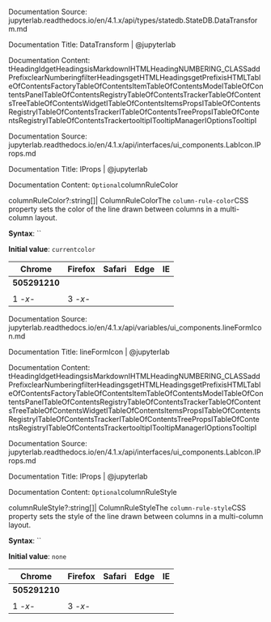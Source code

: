 Documentation Source:
jupyterlab.readthedocs.io/en/4.1.x/api/types/statedb.StateDB.DataTransform.md

Documentation Title:
DataTransform | @jupyterlab

Documentation Content:
tHeadingIdgetHeadingsisMarkdownIHTMLHeadingNUMBERING\_CLASSaddPrefixclearNumberingfilterHeadingsgetHTMLHeadingsgetPrefixisHTMLTableOfContentsFactoryTableOfContentsItemTableOfContentsModelTableOfContentsPanelTableOfContentsRegistryTableOfContentsTrackerTableOfContentsTreeTableOfContentsWidgetITableOfContentsItemsPropsITableOfContentsRegistryITableOfContentsTrackerITableOfContentsTreePropsITableOfContentsRegistryITableOfContentsTrackertooltipITooltipManagerIOptionsTooltipI



Documentation Source:
jupyterlab.readthedocs.io/en/4.1.x/api/interfaces/ui_components.LabIcon.IProps.md

Documentation Title:
IProps | @jupyterlab

Documentation Content:
`Optional`columnRuleColor

columnRuleColor?:string[]| ColumnRuleColorThe `column-rule-color`CSS property sets the color of the line drawn between columns in a multi-column layout.

**Syntax**: ``

**Initial value**: `currentcolor`



| Chrome | Firefox | Safari | Edge | IE |
| --- | --- | --- | --- | --- |
|**50****52****9****12****10**
|  |
| 1 *-x-* | 3 *-x-* |



Documentation Source:
jupyterlab.readthedocs.io/en/4.1.x/api/variables/ui_components.lineFormIcon.md

Documentation Title:
lineFormIcon | @jupyterlab

Documentation Content:
tHeadingIdgetHeadingsisMarkdownIHTMLHeadingNUMBERING\_CLASSaddPrefixclearNumberingfilterHeadingsgetHTMLHeadingsgetPrefixisHTMLTableOfContentsFactoryTableOfContentsItemTableOfContentsModelTableOfContentsPanelTableOfContentsRegistryTableOfContentsTrackerTableOfContentsTreeTableOfContentsWidgetITableOfContentsItemsPropsITableOfContentsRegistryITableOfContentsTrackerITableOfContentsTreePropsITableOfContentsRegistryITableOfContentsTrackertooltipITooltipManagerIOptionsTooltipI



Documentation Source:
jupyterlab.readthedocs.io/en/4.1.x/api/interfaces/ui_components.LabIcon.IProps.md

Documentation Title:
IProps | @jupyterlab

Documentation Content:
`Optional`columnRuleStyle

columnRuleStyle?:string[]| ColumnRuleStyleThe `column-rule-style`CSS property sets the style of the line drawn between columns in a multi-column layout.

**Syntax**: ``

**Initial value**: `none`



| Chrome | Firefox | Safari | Edge | IE |
| --- | --- | --- | --- | --- |
|**50****52****9****12****10**
|  |
| 1 *-x-* | 3 *-x-* |



